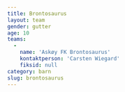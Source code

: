 ```yaml
---
title: Brontosaurus
layout: team
gender: gutter
age: 10
teams:
  -
    name: 'Askøy FK Brontosaurus'
    kontaktperson: 'Carsten Wiegard'
    fiksid: null
category: barn
slug: brontosaurus
---
```

